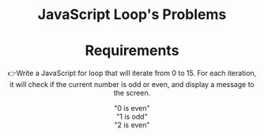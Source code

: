 <h1 align="center">JavaScript Loop's Problems</h1>
<h1 align="center">Requirements</h1> 
<p align="center">👉Write a JavaScript for loop that will iterate from 0 to 15. For each iteration, it will check if the current number is odd or even, and display a message to the screen.</p>
<p align="center">
"0 is even"</br >
"1 is odd"</br >
"2 is even" </p>